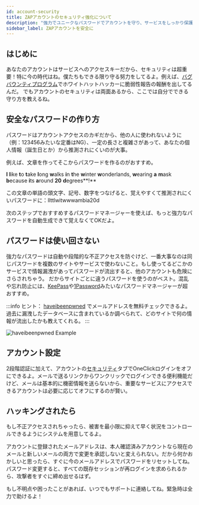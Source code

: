 ```yaml
---
id: account-security
title: ZAPアカウントのセキュリティ強化について
description: "強力でユニークなパスワードでアカウントを守り、サービスをしっかり保護する方法をチェック → 今すぐ詳しく知ろう"
sidebar_label: ZAPアカウントを安全に
---
```


## はじめに

あなたのアカウントはサービスへのアクセスキーだから、セキュリティは超重要！特に今の時代はね。僕たちもできる限り守る努力をしてるよ。例えば、[バグバウンティプログラム](https://zap-hosting.com/en/security/)でホワイトハットハッカーに脆弱性報告の報酬を出してるんだ。
でもアカウントのセキュリティは両面あるから、ここでは自分でできる守り方を教えるね。

## 安全なパスワードの作り方

パスワードはアカウントアクセスのカギだから、他の人に使われないように（例：123456みたいな定番はNG）、一定の長さと複雑さがあって、あなたの個人情報（誕生日とか）から推測されにくいのが大事。

例えば、文章を作ってそこからパスワードを作るのがおすすめ。

**I** **l**ike **t**o **t**ake **l**ong **w**alks **i**n **t**he **w**inter **w**onderlands, **w**earing **a** **m**ask **b**ecause **i**ts **a**round **20** **d**egrees**!**

この文章の単語の頭文字、記号、数字をつなげると、覚えやすくて推測されにくいパスワードに：Ilttlwitwwwambia20d

次のステップでおすすめするパスワードマネージャーを使えば、もっと強力なパスワードを自動生成できて覚えなくてOKだよ。

## パスワードは使い回さない

強力なパスワードは自動や段階的な不正アクセスを防ぐけど、一番大事なのは同じパスワードを複数のサイトやサービスで使わないこと。もし使ってるどこかのサービスで情報漏洩があってパスワードが流出すると、他のアカウントも危険にさらされちゃう。
だからサイトごとに違うパスワードを使うのがベスト。混乱や忘れ防止には、[KeePass](https://keepass.info/)や[1Password](https://1password.com/)みたいなパスワードマネージャーが超おすすめ。

:::info
ヒント： [haveibeenpwned](https://haveibeenpwned.com/) でメールアドレスを無料チェックできるよ。過去に漏洩したデータベースに含まれているか調べられて、どのサイトで何の情報が流出したかも教えてくれる。
:::

![haveibeenpwned Example](https://screensaver01.zap-hosting.com/index.php/s/t6KrTmmPertFciD/preview)

## アカウント設定

2段階認証に加えて、アカウントの[セキュリティ](https://zap-hosting.com/en/customer/home/security)タブでOneClickログインをオフにできるよ。メールで送るリンクからワンクリックでログインできる便利機能だけど、メールは基本的に機密情報を送らないから、重要なサービスにアクセスできるアカウントは必要に応じてオフにするのが賢い。

## ハッキングされたら

もし不正アクセスされちゃったら、被害を最小限に抑えて早く状況をコントロールできるようにシステムを用意してるよ。

アカウントに登録されたメールアドレスは、本人確認済みアカウントなら現在のメールと新しいメールの両方で変更を承認しないと変えられない。だから何かおかしいと思ったら、すぐに今のメールアドレスでパスワードをリセットしてね。パスワード変更すると、すべての既存セッションが再ログインを求められるから、攻撃者をすぐに締め出せるはず。

もし不明点や困ったことがあれば、いつでもサポートに連絡してね。緊急時は全力で助けるよ！